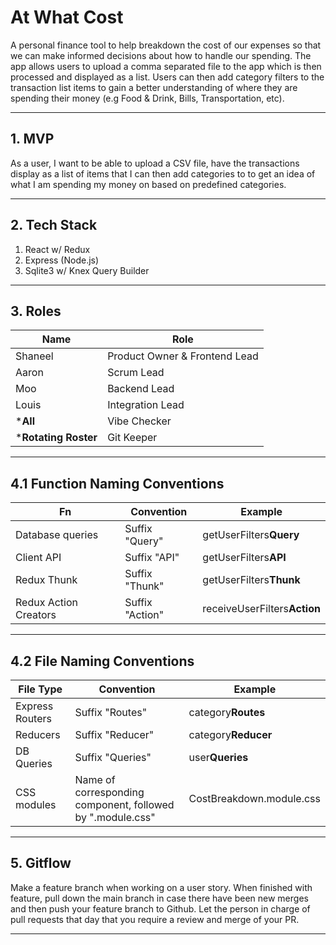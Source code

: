# At What Cost

A personal finance tool to help breakdown the cost of our expenses so that we can make informed decisions about how to handle our spending. The app allows users to upload a comma separated file to the app which is then processed and displayed as a list. Users can then add category filters to the transaction list items to gain a better understanding of where they are spending their money (e.g Food & Drink, Bills, Transportation, etc).

---

## 1. MVP

As a user, I want to be able to upload a CSV file, have the transactions display as a list of items that I can then add categories to to get an idea of what I am spending my money on based on predefined categories.

---

## 2. Tech Stack

1. React w/ Redux
2. Express (Node.js)
3. Sqlite3 w/ Knex Query Builder


---
## 3. Roles

| Name                 | Role                          |
| -------------------- | ----------------------------- |
| Shaneel              | Product Owner & Frontend Lead |
| Aaron                | Scrum Lead                    |
| Moo                  | Backend Lead                  |
| Louis                | Integration Lead              |
| ***All**             | Vibe Checker                  |
| ***Rotating Roster** | Git Keeper                    |

---

## 4.1 Function Naming Conventions

| Fn                    | Convention      | Example                      |
| --------------------- | --------------- | ---------------------------- |
| Database queries      | Suffix "Query"  | getUserFilters**Query**      |
| Client API            | Suffix "API"    | getUserFilters**API**        |
| Redux Thunk           | Suffix "Thunk"  | getUserFilters**Thunk**      |
| Redux Action Creators | Suffix "Action" | receiveUserFilters**Action** |

---

## 4.2 File Naming Conventions

| File Type       | Convention                                                 | Example                  |
| --------------- | ---------------------------------------------------------- | ------------------------ |
| Express Routers | Suffix "Routes"                                            | category**Routes**       |
| Reducers        | Suffix "Reducer"                                           | category**Reducer**      |
| DB Queries      | Suffix "Queries"                                           | user**Queries**          |
| CSS modules     | Name of corresponding component, followed by ".module.css" | CostBreakdown.module.css |

---

## 5. Gitflow

Make a feature branch when working on a user story. When finished with feature, pull down the main branch in case there have been new merges and then push your feature branch to Github. Let the person in charge of pull requests that day that you require a review and merge of your PR.

---